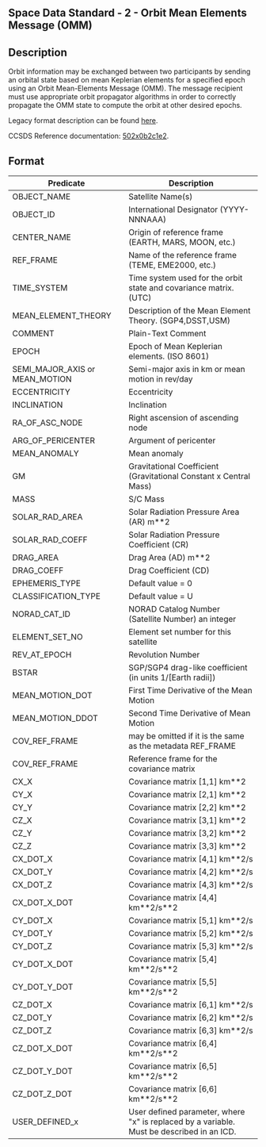 ## Space Data Standard - 2 - Orbit Mean Elements Message (OMM)

## Description

Orbit information may be exchanged between two participants by sending an orbital
state based on mean Keplerian elements for a specified epoch using an
Orbit Mean-Elements Message (OMM). The message recipient must use appropriate orbit
propagator algorithms in order to correctly propagate the OMM state to compute the orbit at
other desired epochs. 

Legacy format description can be found [here](https://github.com/DigitalArsenal/spacedatastandards.org/blob/main/survey/legacy-messages/tle/README.md).

CCSDS Reference documentation: [502x0b2c1e2](https://public.ccsds.org/Pubs/502x0b2c1e2.pdf).

## Format

|Predicate |Description |
---|---|
OBJECT\_NAME|Satellite Name(s)|
OBJECT\_ID|International Designator (YYYY-NNNAAA)|
CENTER\_NAME|Origin of reference frame (EARTH, MARS, MOON, etc.)|
REF\_FRAME|Name of the reference frame (TEME, EME2000, etc.)|
TIME\_SYSTEM|Time system used for the orbit state and covariance matrix. (UTC)|
MEAN\_ELEMENT\_THEORY|Description of the Mean Element Theory. (SGP4,DSST,USM)|
COMMENT|Plain-Text Comment|
EPOCH|Epoch of Mean Keplerian elements. (ISO 8601)|
SEMI\_MAJOR\_AXIS or MEAN\_MOTION|Semi-major axis in km or mean motion in rev/day|
ECCENTRICITY|Eccentricity|
INCLINATION|Inclination|
RA\_OF\_ASC\_NODE|Right ascension of ascending node|
ARG\_OF\_PERICENTER|Argument of pericenter|
MEAN\_ANOMALY|Mean anomaly|
GM|Gravitational Coefficient (Gravitational Constant x Central Mass)|
MASS|S/C Mass|
SOLAR\_RAD\_AREA|Solar Radiation Pressure Area (AR) m\*\*2|
SOLAR\_RAD\_COEFF|Solar Radiation Pressure Coefficient (CR)|
DRAG\_AREA|Drag Area (AD) m\*\*2|
DRAG\_COEFF|Drag Coefficient (CD)|
EPHEMERIS\_TYPE|Default value = 0|
CLASSIFICATION\_TYPE|Default value = U|
NORAD\_CAT\_ID|NORAD Catalog Number (Satellite Number) an integer|
ELEMENT\_SET\_NO|Element set number for this satellite|
REV\_AT\_EPOCH|Revolution Number|
BSTAR|SGP/SGP4 drag-like coefficient (in units 1/[Earth radii])|
MEAN\_MOTION\_DOT|First Time Derivative of the Mean Motion|
MEAN\_MOTION\_DDOT|Second Time Derivative of Mean Motion|
COV\_REF\_FRAME|may be omitted if it is the same as the metadata REF\_FRAME|
COV\_REF\_FRAME|Reference frame for the covariance matrix|
CX\_X|Covariance matrix [1,1] km\*\*2|
CY\_X|Covariance matrix [2,1] km\*\*2|
CY\_Y|Covariance matrix [2,2] km\*\*2|
CZ\_X|Covariance matrix [3,1] km\*\*2|
CZ\_Y|Covariance matrix [3,2] km\*\*2|
CZ\_Z|Covariance matrix [3,3] km\*\*2|
CX\_DOT\_X|Covariance matrix [4,1] km\*\*2/s|
CX\_DOT\_Y|Covariance matrix [4,2] km\*\*2/s|
CX\_DOT\_Z|Covariance matrix [4,3] km\*\*2/s|
CX\_DOT\_X\_DOT|Covariance matrix [4,4] km\*\*2/s\*\*2|
CY\_DOT\_X|Covariance matrix [5,1] km\*\*2/s|
CY\_DOT\_Y|Covariance matrix [5,2] km\*\*2/s|
CY\_DOT\_Z|Covariance matrix [5,3] km\*\*2/s|
CY\_DOT\_X\_DOT|Covariance matrix [5,4] km\*\*2/s\*\*2|
CY\_DOT\_Y\_DOT|Covariance matrix [5,5] km\*\*2/s\*\*2|
CZ\_DOT\_X|Covariance matrix [6,1] km\*\*2/s|
CZ\_DOT\_Y|Covariance matrix [6,2] km\*\*2/s|
CZ\_DOT\_Z|Covariance matrix [6,3] km\*\*2/s|
CZ\_DOT\_X\_DOT|Covariance matrix [6,4] km\*\*2/s\*\*2|
CZ\_DOT\_Y\_DOT|Covariance matrix [6,5] km\*\*2/s\*\*2|
CZ\_DOT\_Z\_DOT|Covariance matrix [6,6] km\*\*2/s\*\*2|
USER\_DEFINED\_x|User defined parameter, where "x" is replaced by a variable. Must be described in an ICD.|
